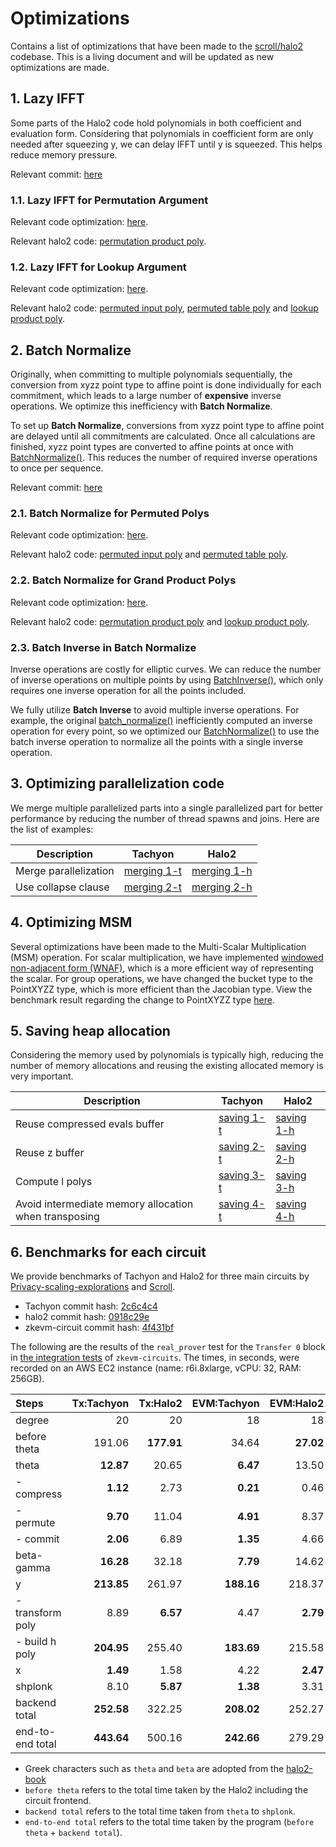 # Optimizations

Contains a list of optimizations that have been made to the [scroll/halo2](https://github.com/scroll-tech/halo2) codebase. This is a living document and will be updated as new optimizations are made.

## 1. Lazy IFFT

Some parts of the Halo2 code hold polynomials in both coefficient and evaluation form. Considering that polynomials in coefficient form are only needed after squeezing y, we can delay IFFT until y is squeezed. This helps reduce memory pressure.

Relevant commit: [here](https://github.com/kroma-network/tachyon/pull/294/commits/0a9fe9c56c8d7bf9d193c89991003cee3d6a88b9)

### 1.1. Lazy IFFT for Permutation Argument

Relevant code optimization: [here](https://github.com/kroma-network/tachyon/pull/294/commits/0a9fe9c56c8d7bf9d193c89991003cee3d6a88b9#diff-a66badbb6b9b05ff643f192101f10cd59fe8edc0d9e63583f088859089c4e80fR202-R203).

Relevant halo2 code: [permutation product poly].

[permutation product poly]: https://github.com/scroll-tech/halo2/blob/1070391642dd64b2d68b47ec246cba9e35bd3c15/halo2_proofs/src/plonk/permutation/prover.rs#L170-L172

### 1.2. Lazy IFFT for Lookup Argument

Relevant code optimization: [here](https://github.com/kroma-network/tachyon/pull/294/commits/0a9fe9c56c8d7bf9d193c89991003cee3d6a88b9#diff-a66badbb6b9b05ff643f192101f10cd59fe8edc0d9e63583f088859089c4e80fR204-R205).

Relevant halo2 code: [permuted input poly], [permuted table poly] and [lookup product poly].

[permuted input poly]: https://github.com/scroll-tech/halo2/blob/1070391642dd64b2d68b47ec246cba9e35bd3c15/halo2_proofs/src/plonk/lookup/prover.rs#L136-L137
[permuted table poly]: https://github.com/scroll-tech/halo2/blob/1070391642dd64b2d68b47ec246cba9e35bd3c15/halo2_proofs/src/plonk/lookup/prover.rs#L139-L141
[lookup product poly]: https://github.com/scroll-tech/halo2/blob/1070391642dd64b2d68b47ec246cba9e35bd3c15/halo2_proofs/src/plonk/lookup/prover.rs#L291-L293

## 2. Batch Normalize

Originally, when committing to multiple polynomials sequentially, the conversion from xyzz point type to affine point is done individually for each commitment, which leads to a large number of **expensive** inverse operations. We optimize this inefficiency with **Batch Normalize**.

To set up **Batch Normalize**, conversions from xyzz point type to affine point are delayed until all commitments are calculated. Once all calculations are finished, xyzz point types are converted to affine points at once with [BatchNormalize()](https://github.com/kroma-network/tachyon/blob/522243b7b62b69c552dfa4768d9b7160f9e1694c/tachyon/math/elliptic_curves/short_weierstrass/point_xyzz.h#L113-L159). This reduces the number of required inverse operations to once per sequence.

Relevant commit: [here](https://github.com/kroma-network/tachyon/pull/294/commits/0a9fe9c56c8d7bf9d193c89991003cee3d6a88b9)

### 2.1. Batch Normalize for Permuted Polys

Relevant code optimization: [here](https://github.com/kroma-network/tachyon/pull/294/commits/0a9fe9c56c8d7bf9d193c89991003cee3d6a88b9#diff-a66badbb6b9b05ff643f192101f10cd59fe8edc0d9e63583f088859089c4e80fR150-R165).

Relevant halo2 code: [permuted input poly] and [permuted table poly].

### 2.2. Batch Normalize for Grand Product Polys

Relevant code optimization: [here](https://github.com/kroma-network/tachyon/pull/294/commits/0a9fe9c56c8d7bf9d193c89991003cee3d6a88b9#diff-a66badbb6b9b05ff643f192101f10cd59fe8edc0d9e63583f088859089c4e80fR172-R196).

Relevant halo2 code: [permutation product poly] and [lookup product poly].

### 2.3. Batch Inverse in Batch Normalize

Inverse operations are costly for elliptic curves. We can reduce the number of inverse operations on multiple points by using [BatchInverse()](https://github.com/kroma-network/tachyon/blob/48891d59d2d751665cb12bc65267d48450c847df/tachyon/math/base/groups.h#L152-L199), which only requires one inverse operation for all the points included.

We fully utilize **Batch Inverse** to avoid multiple inverse operations. For example, the original [batch_normalize()](https://github.com/zkcrypto/group/blob/0c5b04443b2b24c9a06d50ca890313b641f2a5df/src/lib.rs#L102-L110) inefficiently computed an inverse operation for every point, so we optimized our [BatchNormalize()](https://github.com/kroma-network/tachyon/blob/48891d59d2d751665cb12bc65267d48450c847df/tachyon/math/elliptic_curves/short_weierstrass/point_xyzz.h#L113-L159) to use the batch inverse operation to normalize all the points with a single inverse operation.

## 3. Optimizing parallelization code

We merge multiple parallelized parts into a single parallelized part for better performance by reducing the number of thread spawns and joins. Here are the list of examples:

| Description           | Tachyon       | Halo2         |
| --------------------- | ------------- | ------------- |
| Merge parallelization | [merging 1-t] | [merging 1-h] |
| Use collapse clause   | [merging 2-t] | [merging 2-h] |

[merging 1-t]: https://github.com/kroma-network/tachyon/pull/297/commits/d38013c2a335d75d7934b6c7539d2c9e1a95f504
[merging 1-h]: https://github.com/scroll-tech/halo2/blob/1070391642dd64b2d68b47ec246cba9e35bd3c15/halo2_proofs/src/plonk/evaluation.rs#L300-L715
[merging 2-t]: https://github.com/kroma-network/tachyon/commit/6d6273e2bf9f3f11583835f49099adbaba2b0954
[merging 2-h]: https://github.com/scroll-tech/halo2/blob/1070391642dd64b2d68b47ec246cba9e35bd3c15/halo2_proofs/src/poly/domain.rs#L181-L189

## 4. Optimizing MSM

Several optimizations have been made to the Multi-Scalar Multiplication (MSM) operation. For scalar multiplication, we have implemented [windowed non-adjacent form (WNAF)](https://github.com/kroma-network/tachyon/blob/655fdff6739c8b197c326aaac19c586c7b503dfd/tachyon/math/elliptic_curves/msm/algorithms/pippenger/pippenger.h#L110-L160), which is a more efficient way of representing the scalar. For group operations, we have changed the bucket type to the PointXYZZ type, which is more efficient than the Jacobian type. View the benchmark result regarding the change to PointXYZZ type [here](https://github.com/kroma-network/tachyon/pull/36#issuecomment-1715653932).

## 5. Saving heap allocation

Considering the memory used by polynomials is typically high, reducing the number of memory allocations and reusing the existing allocated memory is very important.

| Description                                           | Tachyon      | Halo2        |
| ----------------------------------------------------- | ------------ | ------------ |
| Reuse compressed evals buffer                         | [saving 1-t] | [saving 1-h] |
| Reuse z buffer                                        | [saving 2-t] | [saving 2-h] |
| Compute l polys                                       | [saving 3-t] | [saving 3-h] |
| Avoid intermediate memory allocation when transposing | [saving 4-t] | [saving 4-h] |

[saving 1-t]: https://github.com/kroma-network/tachyon/commit/216288eac85c0699b8fccccfda01b3b17f47a8db
[saving 1-h]: https://github.com/scroll-tech/halo2/blob/1070391642dd64b2d68b47ec246cba9e35bd3c15/halo2_proofs/src/plonk/lookup/prover.rs#L105
[saving 2-t]: https://github.com/kroma-network/tachyon/commit/fa3a54c23e6afb62eb9bbff7841c87b9c2f6d7e6
[saving 2-h]: https://github.com/scroll-tech/halo2/blob/1070391642dd64b2d68b47ec246cba9e35bd3c15/halo2_proofs/src/plonk/permutation/prover.rs#L153
[saving 3-t]: https://github.com/kroma-network/tachyon/commit/f77a70d0c453db5a3c5c0bcfb69e0f13fbe1b599#diff-15682b00615ff3f3f158174b7a65e797e119d770ed7ee3b438fb0eb594a948e8
[saving 3-h]: https://github.com/scroll-tech/halo2/blob/1070391642dd64b2d68b47ec246cba9e35bd3c15/halo2_proofs/src/plonk/keygen.rs#L566-L592
[saving 4-t]: https://github.com/kroma-network/tachyon/pull/288/commits/44e089f5f0a83938e15b210af921c97d7d0868cf
[saving 4-h]: https://github.com/scroll-tech/halo2/blob/1070391642dd64b2d68b47ec246cba9e35bd3c15/halo2_proofs/src/poly/domain.rs#L182

## 6. Benchmarks for each circuit

We provide benchmarks of Tachyon and Halo2 for three main circuits by [Privacy-scaling-explorations](https://github.com/privacy-scaling-explorations/zkevm-circuits) and [Scroll](https://github.com/scroll-tech/zkevm-circuits).

- Tachyon commit hash: [2c6c4c4](https://github.com/kroma-network/tachyon/commit/2c6c4c47a0fe249dbefc20eeaa75127197b7dedc)
- halo2 commit hash: [0918c29e](https://github.com/kroma-network/halo2/commit/0918c29ed04096929ef2d006454b8eea6296d21f)
- zkevm-circuit commit hash: [4f431bf](https://github.com/kroma-network/zkevm-circuits/commit/4f431bfed7243da4f2a1183868f1939028d1a00c)

The following are the results of the `real_prover` test for the `Transfer 0` block in [the integration tests](https://github.com/kroma-network/zkevm-circuits/blob/dev/integration-tests/tests/circuits.rs) of `zkevm-circuits`. The times, in seconds, were recorded on an AWS EC2 instance (name: r6i.8xlarge, vCPU: 32, RAM: 256GB).

| Steps            | Tx:Tachyon |   Tx:Halo2 | EVM:Tachyon | EVM:Halo2 | Super:Tachyon | Super:Halo2 |
| :--------------- | ---------: | ---------: | ----------: | --------: | ------------: | ----------: |
| degree           |         20 |         20 |          18 |        18 |            20 |          20 |
| before theta     |     191.06 | **177.91** |       34.64 | **27.02** |    **404.06** |      405.87 |
| theta            |  **12.87** |      20.65 |    **6.47** |     13.50 |    **102.99** |      171.76 |
| - compress       |   **1.12** |       2.73 |    **0.21** |      0.46 |      **6.60** |       14.35 |
| - permute        |   **9.70** |      11.04 |    **4.91** |      8.37 |     **72.30** |       88.26 |
| - commit         |   **2.06** |       6.89 |    **1.35** |      4.66 |     **24.09** |       69.15 |
| beta-gamma       |  **16.28** |      32.18 |    **7.79** |     14.62 |     **91.04** |      174.76 |
| y                | **213.85** |     261.97 |  **188.16** |    218.37 |   **2819.59** |     3426.80 |
| - transform poly |       8.89 |   **6.57** |        4.47 |  **2.79** |         52.76 |   **34.37** |
| - build h poly   | **204.95** |     255.40 |  **183.69** |    215.58 |   **2766.83** |     3392.43 |
| x                |   **1.49** |       1.58 |        4.22 |  **2.47** |         15.90 |   **14.42** |
| shplonk          |       8.10 |   **5.87** |    **1.38** |      3.31 |         37.49 |   **25.30** |
| backend total    | **252.58** |     322.25 |  **208.02** |    252.27 |   **3067.02** |     3813.04 |
| end-to-end total | **443.64** |     500.16 |  **242.66** |    279.29 |   **3471.08** |     4218.91 |

- Greek characters such as `theta` and `beta` are adopted from the [halo2-book](https://zcash.github.io/halo2/design/proving-system.html#tldr)
- `before theta` refers to the total time taken by the Halo2 including the circuit frontend.
- `backend total` refers to the total time taken from `theta` to `shplonk`.
- `end-to-end total` refers to the total time taken by the program (`before theta` + `backend total`).
